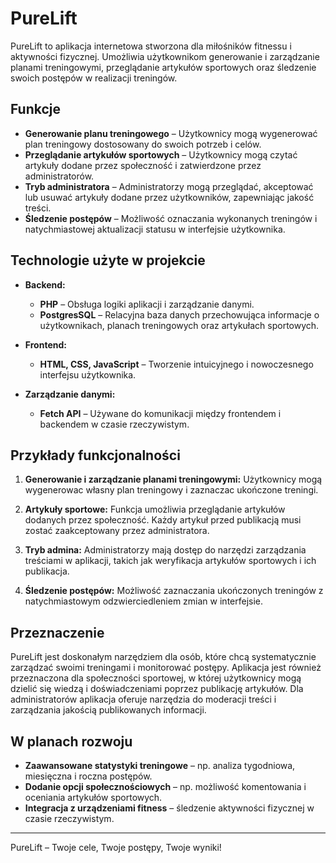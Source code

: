 # PureLift

PureLift to aplikacja internetowa stworzona dla miłośników fitnessu i aktywności fizycznej. Umożliwia użytkownikom generowanie i zarządzanie planami treningowymi, przeglądanie artykułów sportowych oraz śledzenie swoich postępów w realizacji treningów.

## Funkcje

- **Generowanie planu treningowego** – Użytkownicy mogą wygenerować plan treningowy dostosowany do swoich potrzeb i celów.
- **Przeglądanie artykułów sportowych** – Użytkownicy mogą czytać artykuły dodane przez społeczność i zatwierdzone przez administratorów.
- **Tryb administratora** – Administratorzy mogą przeglądać, akceptować lub usuwać artykuły dodane przez użytkowników, zapewniając jakość treści.
- **Śledzenie postępów** – Możliwość oznaczania wykonanych treningów i natychmiastowej aktualizacji statusu w interfejsie użytkownika.

## Technologie użyte w projekcie

- **Backend:**
    - **PHP** – Obsługa logiki aplikacji i zarządzanie danymi.
    - **PostgresSQL** – Relacyjna baza danych przechowująca informacje o użytkownikach, planach treningowych oraz artykułach sportowych.

- **Frontend:**
    - **HTML, CSS, JavaScript** – Tworzenie intuicyjnego i nowoczesnego interfejsu użytkownika.

- **Zarządzanie danymi:**
    - **Fetch API** – Używane do komunikacji między frontendem i backendem w czasie rzeczywistym.

## Przykłady funkcjonalności

1. **Generowanie i zarządzanie planami treningowymi:**
   Użytkownicy mogą wygenerowac własny plan treningowy i zaznaczac ukończone treningi.

2. **Artykuły sportowe:**
   Funkcja umożliwia przeglądanie artykułów dodanych przez społeczność. Każdy artykuł przed publikacją musi zostać zaakceptowany przez administratora.

3. **Tryb admina:**
   Administratorzy mają dostęp do narzędzi zarządzania treściami w aplikacji, takich jak weryfikacja artykułów sportowych i ich publikacja.

4. **Śledzenie postępów:**
   Możliwość zaznaczania ukończonych treningów z natychmiastowym odzwierciedleniem zmian w interfejsie.

## Przeznaczenie

PureLift jest doskonałym narzędziem dla osób, które chcą systematycznie zarządzać swoimi treningami i monitorować postępy. Aplikacja jest również przeznaczona dla społeczności sportowej, w której użytkownicy mogą dzielić się wiedzą i doświadczeniami poprzez publikację artykułów. Dla administratorów aplikacja oferuje narzędzia do moderacji treści i zarządzania jakością publikowanych informacji.

## W planach rozwoju

- **Zaawansowane statystyki treningowe** – np. analiza tygodniowa, miesięczna i roczna postępów.
- **Dodanie opcji społecznościowych** – np. możliwość komentowania i oceniania artykułów sportowych.
- **Integracja z urządzeniami fitness** – śledzenie aktywności fizycznej w czasie rzeczywistym.

---

PureLift – Twoje cele, Twoje postępy, Twoje wyniki!
